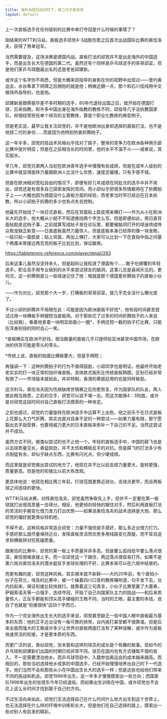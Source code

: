 ```yaml
---
title: 海外兵团已经过时了，球二代才是未来
layout: default
---
```


上一次直板选手在任何级别的比赛中单打夺冠是什么时候的事情了？

刚结束的WTT利马站，直板选手邱党4-3战胜伤愈之后首次出战国际比赛的奥恰洛夫，获得了男单冠军。

当然需要提及，这场决赛是德国内战。直板打法的邱党并不是出走海外的中国选手，而是出生长大在德国的第二代。虽然还有个同样是乒乓球选手的哥哥邱梁，但是他们家乒乓球圈最出名的还是老爸邱建新。

或许这个名字你不熟悉，但是大概率邱指导的身影在你的视野中出现过——里约奥运会，水谷隼拿下铜牌之后拥抱的就是他；稍微近期一点，那个和石川佳纯用中文做场外指导的，也是他。

邱建新是跟蔡振华差不多时期的选手，80年代退役出国之后，就开始在德国打球，后来指教。和许多中国出身在海外指教的教练不同，邱指导几乎没执教国家队，却很经常担任单个球员的主管教练，算是个职业化教练的典型例子。

但是老实说，最早让我关注邱党的，并不是他欧洲出身却选择的直板打法，也不是他球二代的身份……而是因为他特别热衷折腾拍子。

这一年半多，邱党的技战术风格似乎找对了路子，整体的竞争力在欧洲各种俱乐部比赛中提升明显；但是在之前相当长的时间里，他的水平不温不火——或者说，其实挺水。

早几年，邱党兄弟两人当初在欧洲青年选手中慢慢有些成绩，但是在成年人级别的比赛中就显得旋转力量跟欧洲人比没什么优势，速度还偏慢，只有手感不错。

但是在欧洲相对宽松自由的情况下，即便有好几年成绩在同批次的选手中并不突出，邱党还是有很多自己探索发挥的空间。而小邱似乎把很多热情都用在了折腾拍子上——大概也因为德国没什么直板方面的经验，而老爹当时早已经远在日本执教，所以小邱拍子折腾的多少也有点失去控制。

他最先开始找了一块日式直板，然后在背面贴上胶皮用来横打——作为从小在欧洲长大的选手，他大概从小就不不知道推挡两个字怎么写。但是即便如此，用日直背面贴胶皮这档子事，之前就算写成帖子发在论坛里，都要被脑洞打开的球迷喷成哗众取宠缺乏新意——日直底板虽然力量惊人，但是底板本身已经厚的像一块发糕，一般只贴一面胶皮；贴上背面，再加上横打，大家可以比划一下在食指中指之间塞个两厘米厚接近两百克的板子比划比划，保证酸爽。

https://tabletennis-reference.com/player/detail/283

后来这事儿虽然没坚持多久，但是起码让我知道了德国有个……敢于吃螃蟹的年轻选手。职业高手用专业级别的水平来尝试球友的脑洞，这事儿总是喜闻乐见的。更何况，这一折腾倒是让一些球迷记住了他：哦就是那个德国爱折腾拍子的直板小伙儿。

——作为对比，邱党那个大一岁，打横板的哥哥邱梁，就几乎完全没什么曝光度了。

不过小邱的折腾并不局限在此：可能是因为欧洲直板不好找*，他有段时间甚至尝试过用一块横板手柄锯短当直板用。对于那些花了过多的时间折腾拍子的人来说（比如我），看着他拿着一块明显拍面小一圈*，手柄还短一截的拍子打比赛，只能在浑身别扭的同时会心一笑。

*直板确实在欧洲不好找，相当数量的直板几乎只提供给亚洲甚至中国市场，在欧洲的供货可能是零头的零头。

*传统上说，直板的拍面比横板要大，但是手柄短；

再强调一下：这种折腾拍子的行为不值得鼓励，小邱同学也是明证。他最终开始老老实实的打一块正常的加纤维直板，具体款式板形比传统直板稍圆，区别已经非常有限了——市场版本就如此，并非特制，香港的黄振廷用的也是同样板型。

这次利马，奥恰洛夫因为伤病缺席世锦赛之后伤愈恢复。作为国家队的队友，两人彼此相当熟悉，之前的交手，邱党可以说不堪一击。而这次能够4：3险胜，或许是对邱党这段时间对自己直板打法摸索的一种肯定。

之前也提过，邱党的力量旋转在欧洲选手中远算不上出色，他之前乐于在日式直板上花那么大力气折腾，其实也是对自身不足的一种尝试——如果力量有限，那宁愿豁出去手指受罪，也要用威力更大的日本直板来弥补一下自己的不足。当然这尝试并不成功。

虽然方式不同，做类似尝试的也不止他一个。年轻的直板选手中，中国的薛飞也是以击球质量见长，勇猛刚劲，并不太怵和横板反手的对抗。但是薛飞的打法多少有点刚猛有余，却似乎缺点东西，比赛有闪光点，但少硬成绩。

而这里就是邱党做出尝试的地方了。他现在并不比以前击球力量更大，旋转更强，质量更高。但是他的衔接比以前大有改观。

更具体地说：他现在相比两三年前，打球范围更靠近球台，击球点更早，而且两板球之间连续的更快。

WTT利马站决赛，对阵奥恰洛夫，邱党虽然争取先上手，但并不一定要在第一板球就打出很高质量一击得分。相反，他更倾向轻快的跟住对手，然后利用直板打法的灵活的手腕变化借力发力打出优势——如果说奥恰洛夫的战术选择是大炮，那么邱党的偏好就更类似轻机枪。

不得不说，这种风格非常适合邱党：力量不强但是手感好，那么多近台借力打力。手感好那么就尽量保持近台，发挥直板灵活而优势多用线路变化周旋，而不盲目追求和横板拼对抗死磕质量。

跟奥恰的比赛中，邱党的第一板上手质量并非多高，但是要么弧线低平要么落点很深，奥恰很难直接上手。而一旦邱党这一下跟住，两边落点很容易打开。如果不是第六局对奥恰洛夫的潜水艇反手发球处理的不好，比赛本来可以在六局中结束的。

而更有趣的是，邱党这种风格，其实根本就不新鲜——大约20年前，有个直拍小伙子在荷兰，埃及的比赛中，被一个操着四川口音的教练嘱咐道，勾手发下去，台内拉起来，保证衔接比较快就行。就靠着这三句真言，小伙子比赛里赢了大塞弗，萨姆索诺夫等一众强手，连续夺冠，开始了自己向国家队主力的挑战——和后来质量惊人，正反手都能和顶尖高手硬碰的王皓不同，当时的王皓，最主要的本钱，说白了也就是“衔接很快”这四个字而已。

作为一个完全海外出生长大的选手来说，邱党甚至缺乏一些中国人眼中直板最为基本的东西：他的正手近台没有一板可靠的快带，台内挑打甚至都不很靠谱。但是后来全面而强大的王皓或许多少让世界对直板两面打法有了某种误解，或许作为直板快速灵活的衔接，才是更本质的东西。

而更广泛的说，类似邱党，张本智和这样的球员的成长是个有趣的故事。现如今的乒乓球和邱建新们出国的时期已经非常不同。球员在国内也有方式赚取不错的收入，不一定需要漂泊他乡。而乒乓球项目中，入籍参加奥运会的成本越来越高。而相应的，那些当初选择他乡成家的中国选手，已经开始慢慢培养出自己的下一代选手。他们当然不会和那些从小在中国出生长大的选手一样；但是这些也给他们带来不同的挑战和机会。邱党1996年出生，这一年多才慢慢摸索出一些方向；而国家队1996年出生的张煜东今年已经退役。而如果出生训练在中国，或许邱党也不会花上这么长时间才找到属于自己的方向。

不过生活向来如此，邱党们无法选择自己在什么时间什么地方出生到这个世界上，也无法选择在什么样的环境中训练和长大，但是他们在自己选择的路上，摸索出一些对别人有启发的精彩。